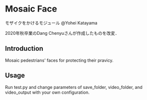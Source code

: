 # Mosaic Face
モザイクをかけるモジュール @Yohei Katayama

2020年秋卒業のDang Chenyuさんが作成したものを改変．
 

## Introduction
Mosaic pedestrians' faces for protecting their pravicy.


## Usage
Run test.py and change parameters of save_folder, video_folder, and video_output with your own configuration. 


